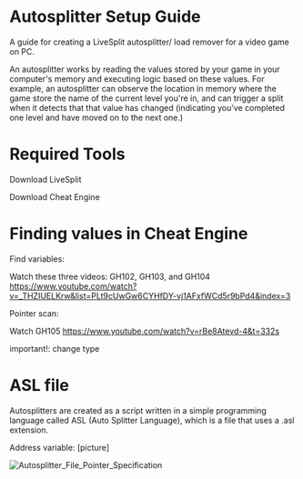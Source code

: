 # Autosplitter Setup Guide
A guide for creating a LiveSplit autosplitter/ load remover for a video game on PC.

An autosplitter works by reading the values stored by your game in your computer's memory and executing logic based on these values. For example, an autosplitter can observe the location in memory where the game store the name of the current level you're in, and can trigger a split when it detects that that value has changed (indicating you've completed one level and have moved on to the next one.)


# Required Tools

Download LiveSplit

Download Cheat Engine


# Finding values in Cheat Engine

Find variables:

Watch these three videos: GH102, GH103, and GH104
https://www.youtube.com/watch?v=_THZIUELKrw&list=PLt9cUwGw6CYHfDY-vj1AFxfWCd5r9bPd4&index=3 

Pointer scan: 

Watch GH105
https://www.youtube.com/watch?v=rBe8Atevd-4&t=332s

important!: change type


# ASL file
Autosplitters are created as a script written in a simple programming language called ASL (Auto Splitter Language), which is a file that uses a .asl extension.



Address variable: [picture]

![Autosplitter_File_Pointer_Specification](https://user-images.githubusercontent.com/104397629/223018810-32d32c06-0a50-47c6-8a14-b254fa33e94c.PNG)


